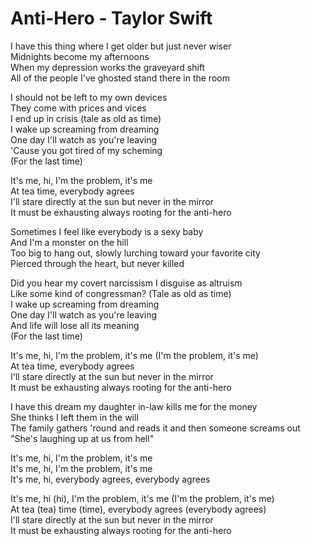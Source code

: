 # Anti-Hero - Taylor Swift

I have this thing where I get older but just never wiser\
Midnights become my afternoons\
When my depression works the graveyard shift\
All of the people I've ghosted stand there in the room

I should not be left to my own devices\
They come with prices and vices\
I end up in crisis (tale as old as time)\
I wake up screaming from dreaming\
One day I'll watch as you're leaving\
'Cause you got tired of my scheming\
(For the last time)

It's me, hi, I'm the problem, it's me\
At tea time, everybody agrees\
I'll stare directly at the sun but never in the mirror\
It must be exhausting always rooting for the anti-hero

Sometimes I feel like everybody is a sexy baby\
And I'm a monster on the hill\
Too big to hang out, slowly lurching toward your favorite city\
Pierced through the heart, but never killed

Did you hear my covert narcissism I disguise as altruism\
Like some kind of congressman? (Tale as old as time)\
I wake up screaming from dreaming\
One day I'll watch as you're leaving\
And life will lose all its meaning\
(For the last time)

It's me, hi, I'm the problem, it's me (I'm the problem, it's me)\
At tea time, everybody agrees\
I'll stare directly at the sun but never in the mirror\
It must be exhausting always rooting for the anti-hero

I have this dream my daughter in-law kills me for the money\
She thinks I left them in the will\
The family gathers 'round and reads it and then someone screams out\
"She's laughing up at us from hell"

It's me, hi, I'm the problem, it's me\
It's me, hi, I'm the problem, it's me\
It's me, hi, everybody agrees, everybody agrees

It's me, hi (hi), I'm the problem, it's me (I'm the problem, it's me)\
At tea (tea) time (time), everybody agrees (everybody agrees)\
I'll stare directly at the sun but never in the mirror\
It must be exhausting always rooting for the anti-hero